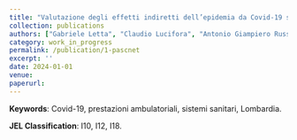 ```yaml
---
title: "Valutazione degli effetti indiretti dell’epidemia da Covid-19 sul sistema sanitario."
collection: publications
authors: ["Gabriele Letta", "Claudio Lucifora", "Antonio Giampiero Russo", "Daria Vigani"]
category: work_in_progress
permalink: /publication/1-pascnet
excerpt: ''
date: 2024-01-01
venue: 
paperurl:
---
```

**Keywords**: Covid-19, prestazioni ambulatoriali, sistemi sanitari, Lombardia.

**JEL Classification**: I10, I12, I18.
